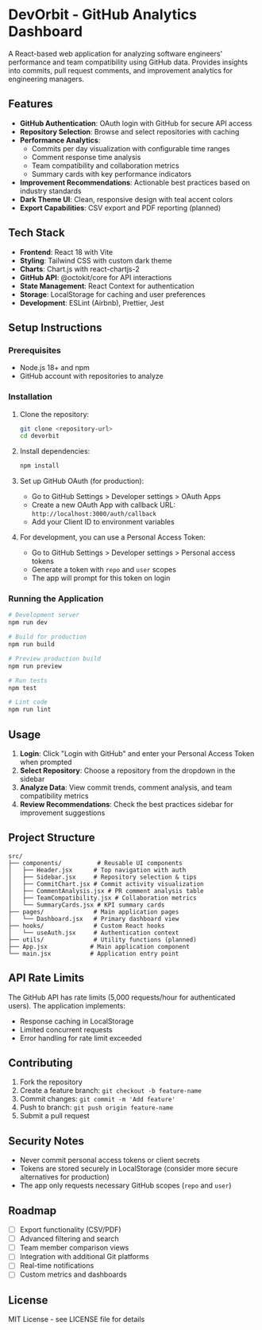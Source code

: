 # DevOrbit - GitHub Analytics Dashboard

A React-based web application for analyzing software engineers' performance and team compatibility using GitHub data. Provides insights into commits, pull request comments, and improvement analytics for engineering managers.

## Features

- **GitHub Authentication**: OAuth login with GitHub for secure API access
- **Repository Selection**: Browse and select repositories with caching
- **Performance Analytics**:
  - Commits per day visualization with configurable time ranges
  - Comment response time analysis
  - Team compatibility and collaboration metrics
  - Summary cards with key performance indicators
- **Improvement Recommendations**: Actionable best practices based on industry standards
- **Dark Theme UI**: Clean, responsive design with teal accent colors
- **Export Capabilities**: CSV export and PDF reporting (planned)

## Tech Stack

- **Frontend**: React 18 with Vite
- **Styling**: Tailwind CSS with custom dark theme
- **Charts**: Chart.js with react-chartjs-2
- **GitHub API**: @octokit/core for API interactions
- **State Management**: React Context for authentication
- **Storage**: LocalStorage for caching and user preferences
- **Development**: ESLint (Airbnb), Prettier, Jest

## Setup Instructions

### Prerequisites

- Node.js 18+ and npm
- GitHub account with repositories to analyze

### Installation

1. Clone the repository:
   ```bash
   git clone <repository-url>
   cd devorbit
   ```

2. Install dependencies:
   ```bash
   npm install
   ```

3. Set up GitHub OAuth (for production):
   - Go to GitHub Settings > Developer settings > OAuth Apps
   - Create a new OAuth App with callback URL: `http://localhost:3000/auth/callback`
   - Add your Client ID to environment variables

4. For development, you can use a Personal Access Token:
   - Go to GitHub Settings > Developer settings > Personal access tokens
   - Generate a token with `repo` and `user` scopes
   - The app will prompt for this token on login

### Running the Application

```bash
# Development server
npm run dev

# Build for production
npm run build

# Preview production build
npm run preview

# Run tests
npm test

# Lint code
npm run lint
```

## Usage

1. **Login**: Click "Login with GitHub" and enter your Personal Access Token when prompted
2. **Select Repository**: Choose a repository from the dropdown in the sidebar
3. **Analyze Data**: View commit trends, comment analysis, and team compatibility metrics
4. **Review Recommendations**: Check the best practices sidebar for improvement suggestions

## Project Structure

```
src/
├── components/          # Reusable UI components
│   ├── Header.jsx      # Top navigation with auth
│   ├── Sidebar.jsx     # Repository selection & tips
│   ├── CommitChart.jsx # Commit activity visualization
│   ├── CommentAnalysis.jsx # PR comment analysis table
│   ├── TeamCompatibility.jsx # Collaboration metrics
│   └── SummaryCards.jsx # KPI summary cards
├── pages/              # Main application pages
│   └── Dashboard.jsx   # Primary dashboard view
├── hooks/              # Custom React hooks
│   └── useAuth.jsx     # Authentication context
├── utils/              # Utility functions (planned)
├── App.jsx            # Main application component
└── main.jsx           # Application entry point
```

## API Rate Limits

The GitHub API has rate limits (5,000 requests/hour for authenticated users). The application implements:
- Response caching in LocalStorage
- Limited concurrent requests
- Error handling for rate limit exceeded

## Contributing

1. Fork the repository
2. Create a feature branch: `git checkout -b feature-name`
3. Commit changes: `git commit -m 'Add feature'`
4. Push to branch: `git push origin feature-name`
5. Submit a pull request

## Security Notes

- Never commit personal access tokens or client secrets
- Tokens are stored securely in LocalStorage (consider more secure alternatives for production)
- The app only requests necessary GitHub scopes (`repo` and `user`)

## Roadmap

- [ ] Export functionality (CSV/PDF)
- [ ] Advanced filtering and search
- [ ] Team member comparison views
- [ ] Integration with additional Git platforms
- [ ] Real-time notifications
- [ ] Custom metrics and dashboards

## License

MIT License - see LICENSE file for details